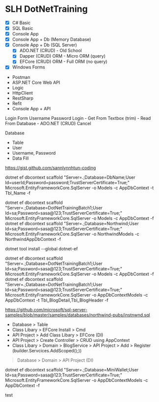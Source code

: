 # SLH DotNetTraining

- [x] C# Basic
- [x] SQL Basic
- [x] Console App
- [x] Console App + Db (Memory Database)
- [x] Console App + Db (SQL Server) 
	- [x] ADO.NET (CRUD) - Old School
	- [x] Dapper (CRUD) ORM - Micro ORM (query)
	- [x] EFCore (CRUD) ORM - Full ORM (no query)
- [x] Windows Forms
- Postman
- ASP.NET Core Web API
- Logic
- HttpClient
- RestSharp
- Refit
- Console App + API

Login Form
Username
Password
Login
	- Get From Textbox (trim)
	- Read From Database
	- ADO.NET (CRUD)
Cancel

Database
- Table
- User
- Username, Password
- Data Fill

https://gist.github.com/sannlynnhtun-coding

dotnet ef dbcontext scaffold "Server=.;Database=DbName;User Id=userId;Password=password;TrustServerCertificate=True;" Microsoft.EntityFrameworkCore.SqlServer -o Models -c AppDbContext -t Tbl_Name -f

dotnet ef dbcontext scaffold "Server=.;Database=DotNetTrainingBatch1;User Id=sa;Password=sasa@123;TrustServerCertificate=True;" Microsoft.EntityFrameworkCore.SqlServer -o Models -c AppDbContext -f
dotnet ef dbcontext scaffold "Server=.;Database=Northwind;User Id=sa;Password=sasa@123;TrustServerCertificate=True;" Microsoft.EntityFrameworkCore.SqlServer -o NorthwindModels -c NorthwindAppDbContext -f


dotnet tool install --global dotnet-ef

dotnet ef dbcontext scaffold "Server=.;Database=DotNetTrainingBatch1;User Id=sa;Password=sasa@123;TrustServerCertificate=True;" Microsoft.EntityFrameworkCore.SqlServer -o Models -c AppDbContext -f
dotnet ef dbcontext scaffold "Server=.;Database=DotNetTrainingBatch1;User Id=sa;Password=sasa@123;TrustServerCertificate=True;" Microsoft.EntityFrameworkCore.SqlServer -o AppDbContextModels -c AppDbContext -t Tbl_BlogDetail,Tbl_BlogHeader -f


https://github.com/microsoft/sql-server-samples/blob/master/samples/databases/northwind-pubs/instnwnd.sql

- Database > Table
- Class Libary > EFCore Install > Cmd
- API Project > Add Class Libary > EFCore (DI)
- API Project > Create Controller > CRUD using AppContext
- Class Libary > Domain > BlogService > API Project > Add > Register (builder.Servcices.AddScoped<BlogService>();))


> Database > Domain > API Project (DI)

dotnet ef dbcontext scaffold "Server=.;Database=MiniWallet;User Id=sa;Password=sasa@123;TrustServerCertificate=True;" Microsoft.EntityFrameworkCore.SqlServer -o AppDbContextModels -c AppDbContext -f

test